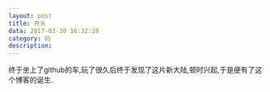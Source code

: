 ```yaml
---
layout: post
title: 开头
data: 2017-03-30 16:32:28
category: 码
description: 
---
```

终于坐上了github的车,玩了很久后终于发现了这片新大陆,顿时兴起,于是便有了这个博客的诞生.